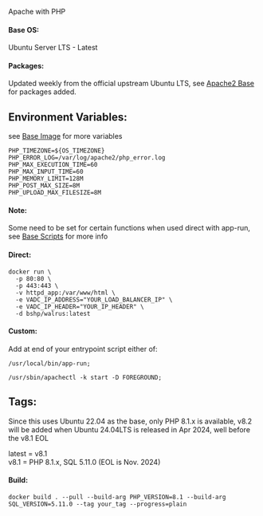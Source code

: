 Apache with PHP    
    
#### Base OS:    
Ubuntu Server LTS - Latest
    
#### Packages:    
Updated weekly from the official upstream Ubuntu LTS, see [Apache2 Base](https://github.com/bshp/apache2) for packages added.
    
## Environment Variables:  
see [Base Image](https://github.com/bshp/apache2/blob/master/Dockerfile) for more variables
````
PHP_TIMEZONE=${OS_TIMEZONE}
PHP_ERROR_LOG=/var/log/apache2/php_error.log
PHP_MAX_EXECUTION_TIME=60
PHP_MAX_INPUT_TIME=60
PHP_MEMORY_LIMIT=128M
PHP_POST_MAX_SIZE=8M
PHP_UPLOAD_MAX_FILESIZE=8M
````
    
#### Note:    
Some need to be set for certain functions when used direct with app-run, see [Base Scripts](https://github.com/bshp/apache2/tree/master/src/usr/local/bin) for more info
    
#### Direct:  
````
docker run \
  -p 80:80 \
  -p 443:443 \
  -v httpd_app:/var/www/html \
  -e VADC_IP_ADDRESS="YOUR_LOAD_BALANCER_IP" \
  -e VADC_IP_HEADER="YOUR_IP_HEADER" \
  -d bshp/walrus:latest
````
#### Custom:  
Add at end of your entrypoint script either of:  
````
/usr/local/bin/app-run;
````
````
/usr/sbin/apachectl -k start -D FOREGROUND;
````
    
## Tags:  
Since this uses Ubuntu 22.04 as the base, only PHP 8.1.x is available, v8.2 will be added when Ubuntu 24.04LTS is released in Apr 2024, well before the v8.1 EOL  
    
latest = v8.1  
v8.1 = PHP 8.1.x, SQL 5.11.0 (EOL is Nov. 2024)  
    
#### Build:
    
````
docker build . --pull --build-arg PHP_VERSION=8.1 --build-arg SQL_VERSION=5.11.0 --tag your_tag --progress=plain
````

